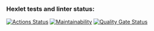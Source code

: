 ### Hexlet tests and linter status:
[![Actions Status](https://github.com/ilyaRozhkov/backend-project-4/actions/workflows/hexlet-check.yml/badge.svg)](https://github.com/ilyaRozhkov/backend-project-4/actions)
[![Maintainability](https://qlty.sh/badges/1d8d983b-4233-4ff7-a22c-7adc74696e31/maintainability.svg)](https://qlty.sh/gh/ilyaRozhkov/projects/backend-project-4)
[![Quality Gate Status](https://sonarcloud.io/api/project_badges/measure?project=ilyaRozhkov_backend-project-4&metric=alert_status)](https://sonarcloud.io/summary/new_code?id=ilyaRozhkov_backend-project-4)
